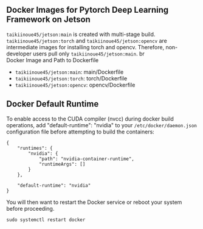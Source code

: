 ## Docker Images for Pytorch Deep Learning Framework on Jetson

`taikiinoue45/jetson:main` is created with multi-stage build. `taikiinoue45/jetson:torch` and `taikiinoue45/jetson:opencv` are intermediate images for installing torch and opencv. Therefore, non-developer users pull only `taikiinoue45/jetson:main`. br
<br>
Docker Image and Path to Dockerfile
- `taikiinoue45/jetson:main`: main/Dockerfile
- `taikiinoue45/jetson:torch`: torch/Dockerfile
- `taikiinoue45/jetson:opencv`: opencv/Dockerfile


## Docker Default Runtime
To enable access to the CUDA compiler (nvcc) during docker build operations, add "default-runtime": "nvidia" to your `/etc/docker/daemon.json` configuration file before attempting to build the containers:
```
{
    "runtimes": {
        "nvidia": {
            "path": "nvidia-container-runtime",
            "runtimeArgs": []
        }
    },

    "default-runtime": "nvidia"
}
```

You will then want to restart the Docker service or reboot your system before proceeding.
```
sudo systemctl restart docker
```

